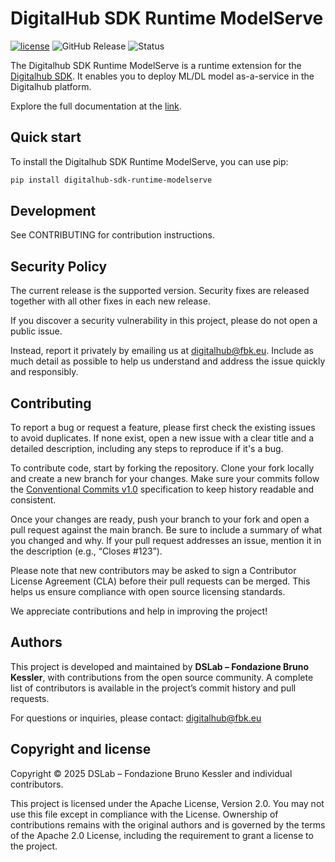 # DigitalHub SDK Runtime ModelServe

[![license](https://img.shields.io/badge/license-Apache%202.0-blue)](https://github.com/tn-aixpa/digitalhub-sdk-runtime-modelserve/LICENSE) ![GitHub Release](https://img.shields.io/github/v/release/tn-aixpa/digitalhub-sdk-runtime-modelserve)
![Status](https://img.shields.io/badge/status-stable-gold)

The Digitalhub SDK Runtime ModelServe is a runtime extension for the [Digitalhub SDK](https://github.com/tn-aixpa/digitalhub-sdk). It enables you to deploy ML/DL model as-a-service in the Digitalhub platform.

Explore the full documentation at the [link](https://scc-digitalhub.github.io/sdk-docs/runtimes/modelserve/).

## Quick start

To install the Digitalhub SDK Runtime ModelServe, you can use pip:

```bash
pip install digitalhub-sdk-runtime-modelserve
```

## Development

See CONTRIBUTING for contribution instructions.

## Security Policy

The current release is the supported version. Security fixes are released together with all other fixes in each new release.

If you discover a security vulnerability in this project, please do not open a public issue.

Instead, report it privately by emailing us at digitalhub@fbk.eu. Include as much detail as possible to help us understand and address the issue quickly and responsibly.

## Contributing

To report a bug or request a feature, please first check the existing issues to avoid duplicates. If none exist, open a new issue with a clear title and a detailed description, including any steps to reproduce if it's a bug.

To contribute code, start by forking the repository. Clone your fork locally and create a new branch for your changes. Make sure your commits follow the [Conventional Commits v1.0](https://www.conventionalcommits.org/en/v1.0.0/) specification to keep history readable and consistent.

Once your changes are ready, push your branch to your fork and open a pull request against the main branch. Be sure to include a summary of what you changed and why. If your pull request addresses an issue, mention it in the description (e.g., “Closes #123”).

Please note that new contributors may be asked to sign a Contributor License Agreement (CLA) before their pull requests can be merged. This helps us ensure compliance with open source licensing standards.

We appreciate contributions and help in improving the project!

## Authors

This project is developed and maintained by **DSLab – Fondazione Bruno Kessler**, with contributions from the open source community. A complete list of contributors is available in the project’s commit history and pull requests.

For questions or inquiries, please contact: [digitalhub@fbk.eu](mailto:digitalhub@fbk.eu)

## Copyright and license

Copyright © 2025 DSLab – Fondazione Bruno Kessler and individual contributors.

This project is licensed under the Apache License, Version 2.0.
You may not use this file except in compliance with the License. Ownership of contributions remains with the original authors and is governed by the terms of the Apache 2.0 License, including the requirement to grant a license to the project.
